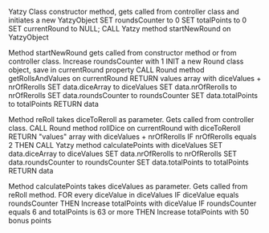 Yatzy Class constructor method, gets called from controller class and initiates a new YatzyObject
    SET roundsCounter to 0
    SET totalPoints to 0
    SET currentRound to NULL;
    CALL Yatzy method startNewRound on YatzyObject

Method startNewRound gets called from constructor method or from controller class.
    Increase roundsCounter with 1
    INIT a new Round class object, save in currentRound property
    CALL Round method getRollsAndValues on currentRound
        RETURN values array with diceValues + nrOfRerolls
    SET data.diceArray to diceValues
    SET data.nrOfRerolls to nrOfRerolls
    SET data.roundsCounter to roundsCounter
    SET data.totalPoints to totalPoints
    RETURN data

Method reRoll takes diceToReroll as parameter. Gets called from controller class.
    CALL Round method rollDice on currentRound with diceToReroll
    RETURN "values" array with diceValues + nrOfRerolls
    IF nrOfRerolls equals 2 THEN
        CALL Yatzy method calculatePoints with diceValues
    SET data.diceArray to diceValues
    SET data.nrOfRerolls to nrOfRerolls
    SET data.roundsCounter to roundsCounter
    SET data.totalPoints to totalPoints
    RETURN data

Method calculatePoints takes diceValues as parameter. Gets called from reRoll method.
    FOR every diceValue in diceValues
        IF diceValue equals roundsCounter THEN
            Increase totalPoints with diceValue
        IF roundsCounter equals 6 and totalPoints is 63 or more THEN
            Increase totalPoints with 50 bonus points
